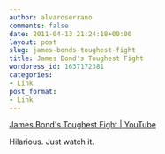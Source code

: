```yaml
---
author: alvaroserrano
comments: false
date: 2011-04-13 21:24:18+00:00
layout: post
slug: james-bonds-toughest-fight
title: James Bond's Toughest Fight
wordpress_id: 1637172381
categories:
- Link
post_format:
- Link
---
```


[James Bond's Toughest Fight | YouTube](http://www.youtube.com/watch?v=ZOsHuLfLUF8)

Hilarious. Just watch it.
